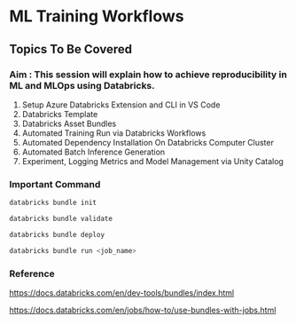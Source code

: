 # ML Training Workflows


## Topics To Be Covered

### Aim : This session will explain how to achieve reproducibility in ML and MLOps using Databricks. 

1. Setup Azure Databricks Extension and CLI in VS Code
2. Databricks Template
3. Databricks Asset Bundles
4. Automated Training Run via Databricks Workflows
5. Automated Dependency Installation On Databricks Computer Cluster
6. Automated Batch Inference Generation 
7. Experiment, Logging Metrics and Model Management via Unity Catalog   

### Important Command

```bash
databricks bundle init
```

```bash
databricks bundle validate
```

```bash
databricks bundle deploy
```

```bash
databricks bundle run <job_name>
```

### Reference

https://docs.databricks.com/en/dev-tools/bundles/index.html

https://docs.databricks.com/en/jobs/how-to/use-bundles-with-jobs.html